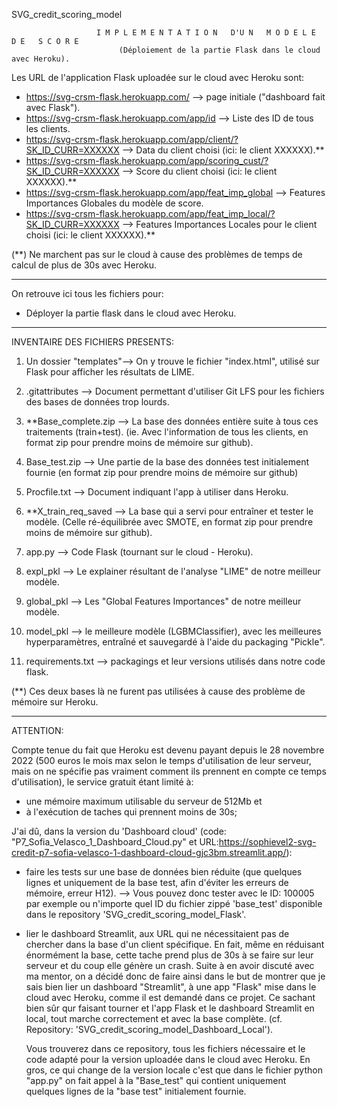 SVG_credit_scoring_model
            
            
                       I M P L E M E N T A T I O N   D'U N   M O D E L E   D E   S C O R E 
                            (Déploiement de la partie Flask dans le cloud avec Heroku).



Les URL de l'application Flask uploadée sur le cloud avec Heroku sont:
- https://svg-crsm-flask.herokuapp.com/  --> page initiale ("dashboard fait avec Flask").
- https://svg-crsm-flask.herokuapp.com/app/id  --> Liste des ID de tous les clients.
- https://svg-crsm-flask.herokuapp.com/app/client/?SK_ID_CURR=XXXXXX  --> Data du client choisi (ici: le client XXXXXX).**
- https://svg-crsm-flask.herokuapp.com/app/scoring_cust/?SK_ID_CURR=XXXXXX  --> Score du client choisi (ici: le client XXXXXX).**
- https://svg-crsm-flask.herokuapp.com/app/feat_imp_global  --> Features Importances Globales du modèle de score.
- https://svg-crsm-flask.herokuapp.com/app/feat_imp_local/?SK_ID_CURR=XXXXXX --> Features Importances Locales pour le client choisi (ici: le client XXXXXX).**

(**) Ne marchent pas sur le cloud à cause des problèmes de temps de calcul de plus de 30s avec Heroku.

---------------------------------------------------------------------------------------------------------


On retrouve ici tous les fichiers pour:
- Déployer la partie flask dans le cloud avec Heroku.

---------------------------------------------------------------------------------------------------------


INVENTAIRE DES FICHIERS PRESENTS:

1. Un dossier "templates"--> On y trouve le fichier "index.html", utilisé sur Flask pour afficher les résultats de LIME.

2. .gitattributes --> Document permettant d'utiliser Git LFS pour les fichiers des bases de données trop lourds.

3. **Base_complete.zip --> La base des données entière suite à tous ces traitements (train+test). (ie. Avec l'information de tous les clients, en format zip pour prendre moins de mémoire sur github). 

4. Base_test.zip --> Une partie de la base des données test initialement fournie (en format zip pour prendre moins de mémoire sur github)

5. Procfile.txt --> Document indiquant l'app à utiliser dans Heroku. 

6. **X_train_req_saved --> La base qui a servi pour entraîner et tester le modèle. (Celle ré-équilibrée avec SMOTE, en format zip pour prendre moins de mémoire sur github).

7. app.py --> Code Flask (tournant sur le cloud - Heroku). 

8. expl_pkl --> Le explainer résultant de l'analyse "LIME" de notre meilleur modèle.

9. global_pkl --> Les "Global Features Importances" de notre meilleur modèle.

10. model_pkl --> le meilleure modèle (LGBMClassifier), avec les meilleures hyperparamètres, entraîné et sauvegardé à l'aide du packaging "Pickle".

11. requirements.txt --> packagings et leur versions utilisés dans notre code flask.


(**) Ces deux bases là ne furent pas utilisées à cause des problème de mémoire sur Heroku.


---------------------------------------------------------------------------------------------------------

ATTENTION:

Compte tenue du fait que Heroku est devenu payant depuis le 28 novembre 2022 (500 euros le mois max selon 
le temps d'utilisation de leur serveur, mais on ne spécifie pas vraiment comment ils prennent en compte ce 
temps d'utilisation), le service gratuit étant limité à:

- une mémoire maximum utilisable du serveur de 512Mb et
- à l'exécution de taches qui prennent moins de 30s;



J'ai dû, dans la version du 'Dashboard cloud' (code: "P7_Sofia_Velasco_1_Dashboard_Cloud.py" et 
URL:https://sophievel2-svg-credit-p7-sofia-velasco-1-dashboard-cloud-gjc3bm.streamlit.app/):

- faire les tests sur une base de données bien réduite (que quelques lignes et uniquement de la base test, 
  afin d'éviter les erreurs de mémoire, erreur H12).
           --> Vous pouvez donc tester avec le ID: 100005 par exemple ou n'importe quel ID du fichier zippé 
               'base_test' disponible dans le repository 'SVG_credit_scoring_model_Flask'.


- lier le dashboard Streamlit, aux URL qui ne nécessitaient pas de chercher dans la base d'un client 
  spécifique. 
  En fait, même en réduisant énormément la base, cette tache prend plus de 30s à se faire sur leur serveur 
  et du coup elle génère un crash. Suite à en avoir discuté avec ma mentor, on a décidé donc de faire ainsi 
  dans le but de montrer que je sais bien lier un dashboard "Streamlit", à une app "Flask" mise dans le 
  cloud avec Heroku, comme il est demandé dans ce projet. Ce sachant bien sûr qur faisant tourner et l'app 
  Flask et le dashboard Streamlit en local, tout marche correctement et avec la base complète.
  (cf. Repository: 'SVG_credit_scoring_model_Dashboard_Local').
  

  Vous trouverez dans ce repository, tous les fichiers nécessaire et le code adapté pour la version uploadée
  dans le cloud avec Heroku. En gros, ce qui change de la version locale c'est que dans le fichier python 
  "app.py" on fait appel à la "Base_test" qui contient uniquement quelques lignes de la "base test" 
  initialement fournie.